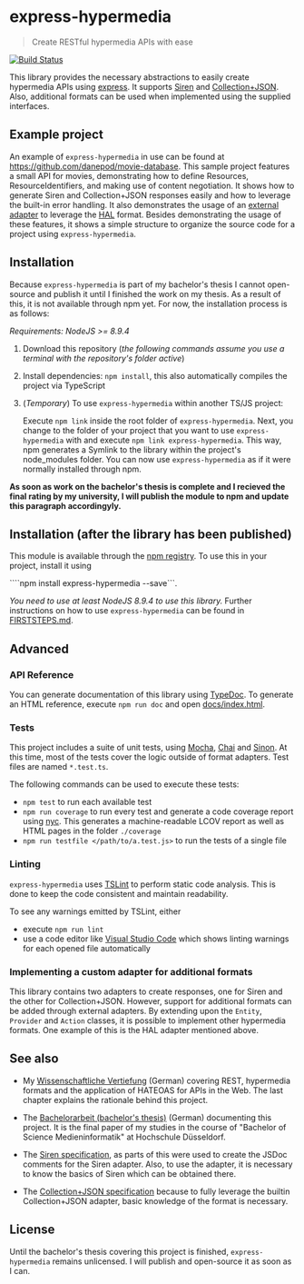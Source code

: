 # express-hypermedia

> Create RESTful hypermedia APIs with ease

[![Build Status](https://travis-ci.com/danepod/express-hypermedia.svg?token=CxjnV4mixhFKLGqmq2Zt&branch=master)](https://travis-ci.com/danepod/express-hypermedia)

This library provides the necessary abstractions to easily create hypermedia APIs using [express](https://expressjs.com/). It supports [Siren](https://github.com/kevinswiber/siren) and [Collection+JSON](http://amundsen.com/media-types/collection/format/). Also, additional formats can be used when implemented using the supplied interfaces.

## Example project
An example of `express-hypermedia` in use can be found at https://github.com/danepod/movie-database. This sample project features a small API for movies, demonstrating how to define Resources, ResourceIdentifiers, and making use of content negotiation. It shows how to generate Siren and Collection+JSON responses easily and how to leverage the built-in error handling. It also demonstrates the usage of an [external adapter](https://github.com/danepod/hal-adapter) to leverage the [HAL](http://stateless.co/hal_specification.html) format. Besides demonstrating the usage of these features, it shows a simple structure to organize the source code for a project using `express-hypermedia`.

## Installation
Because `express-hypermedia` is part of my bachelor's thesis I cannot open-source and publish it until I finished the work on my thesis. As a result of this, it is not available through npm yet. For now, the installation process is as follows:

*Requirements: NodeJS >= 8.9.4*

1. Download this repository (*the following commands assume you use a terminal with the repository's folder active*)
2. Install dependencies: `npm install`, this also automatically compiles the project via TypeScript
3. (*Temporary*) To use `express-hypermedia` within another TS/JS project:
   
   Execute `npm link` inside the root folder of `express-hypermedia`. Next, you change to the folder of your project that you want to use `express-hypermedia` with and execute `npm link express-hypermedia`. This way, npm generates a Symlink to the library within the project's node_modules folder. You can now use `express-hypermedia` as if it were normally installed through npm.

**As soon as work on the bachelor's thesis is complete and I recieved the final rating by my university, I will publish the module to npm and update this paragraph accordingyly.**

## Installation (after the library has been published)
This module is available through the [npm registry](https://www.npmjs.com/). To use this in your project, install it using

````npm install express-hypermedia --save```.

*You need to use at least NodeJS 8.9.4 to use this library.* Further instructions on how to use `express-hypermedia` can be found in [FIRSTSTEPS.md](FIRSTSTEPS.md).

## Advanced
### API Reference
You can generate documentation of this library using [TypeDoc](http://typedoc.org). To generate an HTML reference, execute `npm run doc` and open [docs/index.html](docs/index.html).

### Tests
This project includes a suite of unit tests, using [Mocha](https://mochajs.org/), [Chai](http://chaijs.com/) and [Sinon](http://sinonjs.org/). At this time, most of the tests cover the logic outside of format adapters. Test files are named `*.test.ts`.

The following commands can be used to execute these tests:
* `npm test` to run each available test
* `npm run coverage` to run every test and generate a code coverage report using [nyc](https://istanbul.js.org/). This generates a machine-readable LCOV report as well as HTML pages in the folder `./coverage`
* `npm run testfile </path/to/a.test.js>` to run the tests of a single file

### Linting
`express-hypermedia` uses [TSLint](https://palantir.github.io/tslint/) to perform static code analysis. This is done to keep the code consistent and maintain readability.

To see any warnings emitted by TSLint, either
* execute `npm run lint`
* use a code editor like [Visual Studio Code](https://code.visualstudio.com/) which shows linting warnings for each opened file automatically

### Implementing a custom adapter for additional formats
This library contains two adapters to create responses, one for Siren and the other for Collection+JSON. However, support for additional formats can be added through external adapters. By extending upon the `Entity`, `Provider` and `Action` classes, it is possible to implement other hypermedia formats. One example of this is the HAL adapter mentioned above.

## See also
 * My [Wissenschaftliche Vertiefung](https://danepod.github.io/wissenschaftliche-vertiefung/) (German) covering REST, hypermedia formats and the application of HATEOAS for APIs in the Web. The last chapter explains the rationale behind this project.

 * The [Bachelorarbeit (bachelor's thesis)](https://github.com/danepod/bachelorarbeit) (German) documenting this project. It is the final paper of my studies in the course of "Bachelor of Science Medieninformatik" at Hochschule Düsseldorf.

 * The [Siren specification](https://github.com/kevinswiber/siren), as parts of this were used to create the JSDoc comments for the Siren adapter. Also, to use the adapter, it is necessary to know the basics of Siren which can be obtained there.

 * The [Collection+JSON specification](http://amundsen.com/media-types/collection/format/) because to fully leverage the builtin Collection+JSON adapter, basic knowledge of the format is necessary.

## License
Until the bachelor's thesis covering this project is finished, `express-hypermedia` remains unlicensed. I will publish and open-source it as soon as I can.